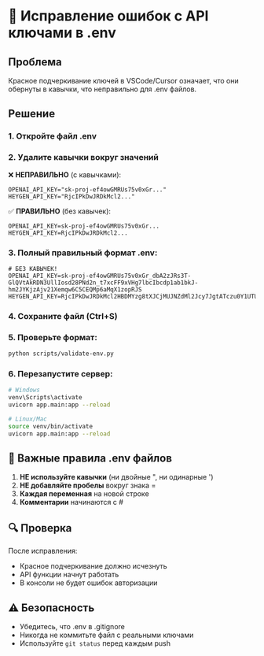 # 🔧 Исправление ошибок с API ключами в .env

## Проблема
Красное подчеркивание ключей в VSCode/Cursor означает, что они обернуты в кавычки, что неправильно для .env файлов.

## Решение

### 1. Откройте файл .env

### 2. Удалите кавычки вокруг значений

❌ **НЕПРАВИЛЬНО** (с кавычками):
```env
OPENAI_API_KEY="sk-proj-ef4owGMRUs75v0xGr..."
HEYGEN_API_KEY="RjcIPkDwJRDkMcl2..."
```

✅ **ПРАВИЛЬНО** (без кавычек):
```env
OPENAI_API_KEY=sk-proj-ef4owGMRUs75v0xGr...
HEYGEN_API_KEY=RjcIPkDwJRDkMcl2...
```

### 3. Полный правильный формат .env:
```env
# БЕЗ КАВЫЧЕК!
OPENAI_API_KEY=sk-proj-ef4owGMRUs75v0xGr_dbA2zJRs3T-GlQVtAkRDN3UllIosd28PNd2n_t7xcFF9xVHg7lbcIbcdp1ab1bkJ-hm2JYKjzAjv21Xemqw6C5CEQMp6aMqX1zopRJS
HEYGEN_API_KEY=RjcIPkDwJRDkMcl2HBDMYzg8tXJCjMUJNZdMl2Jcy7JgtATczu0Y1UTU5Mu
```

### 4. Сохраните файл (Ctrl+S)

### 5. Проверьте формат:
```bash
python scripts/validate-env.py
```

### 6. Перезапустите сервер:
```bash
# Windows
venv\Scripts\activate
uvicorn app.main:app --reload

# Linux/Mac
source venv/bin/activate
uvicorn app.main:app --reload
```

## 📌 Важные правила .env файлов

1. **НЕ используйте кавычки** (ни двойные ", ни одинарные ')
2. **НЕ добавляйте пробелы** вокруг знака =
3. **Каждая переменная** на новой строке
4. **Комментарии** начинаются с #

## 🔍 Проверка

После исправления:
- Красное подчеркивание должно исчезнуть
- API функции начнут работать
- В консоли не будет ошибок авторизации

## ⚠️ Безопасность

- Убедитесь, что .env в .gitignore
- Никогда не коммитьте файл с реальными ключами
- Используйте `git status` перед каждым push
